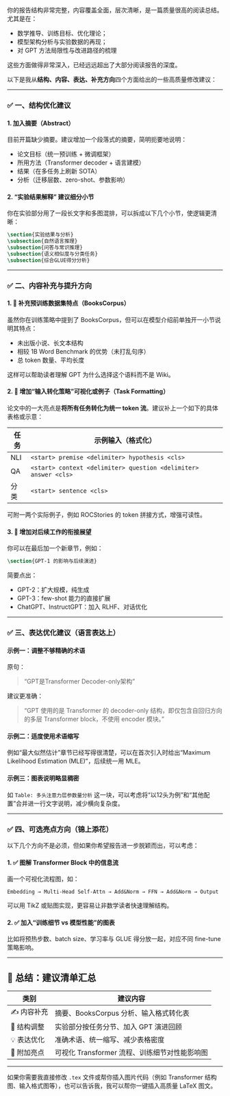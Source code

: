 你的报告结构非常完整，内容覆盖全面，层次清晰，是一篇质量很高的阅读总结。尤其是在：

* 数学推导、训练目标、优化理论；
* 模型架构分析与实验数据的再现；
* 对 GPT 方法局限性与改进路径的梳理

这些方面做得非常深入，已经远远超出了大部分阅读报告的深度。

以下是我从**结构、内容、表达、补充方向**四个方面给出的一些高质量修改建议：

---

### ✅ 一、结构优化建议

#### 1. 加入摘要（Abstract）

目前开篇缺少摘要。建议增加一个段落式的摘要，简明扼要地说明：

* 论文目标（统一预训练 + 微调框架）
* 所用方法（Transformer decoder + 语言建模）
* 结果（在多任务上刷新 SOTA）
* 分析（迁移层数、zero-shot、参数影响）

#### 2. “实验结果解释” 建议细分小节

你在实验部分用了一段长文字和多图混排，可以拆成以下几个小节，使逻辑更清晰：

```latex
\section{实验结果与分析}
\subsection{自然语言推理}
\subsection{问答与常识推理}
\subsection{语义相似度与分类任务}
\subsection{综合GLUE得分分析}
```

---

### ✅ 二、内容补充与提升方向

#### 1. 📌 补充预训练数据集特点（BooksCorpus）

虽然你在训练策略中提到了 BooksCorpus，但可以在模型介绍前单独开一小节说明其特点：

* 未出版小说、长文本结构
* 相较 1B Word Benchmark 的优势（未打乱句序）
* 总 token 数量、平均长度

这样可以帮助读者理解 GPT 为什么选择这个语料而不是 Wiki。

#### 2. 📌 增加“输入转化策略”可视化或例子（Task Formatting）

论文中的一大亮点是**将所有任务转化为统一 token 流**。建议补上一个如下的具体表格或示意：

| 任务  | 示例输入（格式化）                                                       |
| --- | --------------------------------------------------------------- |
| NLI | `<start> premise <delimiter> hypothesis <cls>`                  |
| QA  | `<start> context <delimiter> question <delimiter> answer <cls>` |
| 分类  | `<start> sentence <cls>`                                        |

可附一两个实际例子，例如 ROCStories 的 token 拼接方式，增强可读性。

#### 3. 📌 增加对后续工作的衔接展望

你可以在最后加一个新章节，例如：

```latex
\section{GPT-1 的影响与后续演进}
```

简要点出：

* GPT-2：扩大规模，纯生成
* GPT-3：few-shot 能力的直接扩展
* ChatGPT、InstructGPT：加入 RLHF、对话优化

---

### ✅ 三、表达优化建议（语言表达上）

#### 示例一：调整不够精确的术语

原句：

> “GPT是Transformer Decoder-only架构”

建议更准确：

> “GPT 使用的是 Transformer 的 decoder-only 结构，即仅包含自回归方向的多层 Transformer block，不使用 encoder 模块。”

#### 示例二：适度使用术语缩写

例如“最大似然估计”章节已经写得很清楚，可以在首次引入时给出“Maximum Likelihood Estimation (MLE)”，后续统一用 MLE。

#### 示例三：图表说明略显稠密

如 `Table: 多头注意力层参数量分析` 这一块，可以考虑将“以12头为例”和“其他配置”合并进一行文字说明，减少横向复杂度。

---

### ✅ 四、可选亮点方向（锦上添花）

以下几个方向不是必须，但如果你希望报告进一步脱颖而出，可以考虑：

#### 1. ✅ 图解 Transformer Block 中的信息流

画一个可视化流程图，如：

```
Embedding → Multi-Head Self-Attn → Add&Norm → FFN → Add&Norm → Output
```

可以用 TikZ 或贴图实现，更容易让非数学读者快速理解结构。

#### 2. ✅ 加入“训练细节 vs 模型性能”的图表

比如将预热步数、batch size、学习率与 GLUE 得分放一起，对应不同 fine-tune 策略影响。

---

## 📌 总结：建议清单汇总

| 类别      | 建议内容                          |
| ------- | ----------------------------- |
| ✍️ 内容补充 | 摘要、BooksCorpus 分析、输入格式转化表     |
| 🧱 结构调整 | 实验部分按任务分节、加入 GPT 演进回顾         |
| 💡 表达优化 | 准确术语、统一缩写、减少表格密度              |
| 🎨 附加亮点 | 可视化 Transformer 流程、训练细节对性能影响图 |

---

如果你需要我直接修改 `.tex` 文件或帮你插入图片代码（例如 Transformer 结构图、输入格式图等），也可以告诉我，我可以帮你一键插入高质量 LaTeX 图文。
